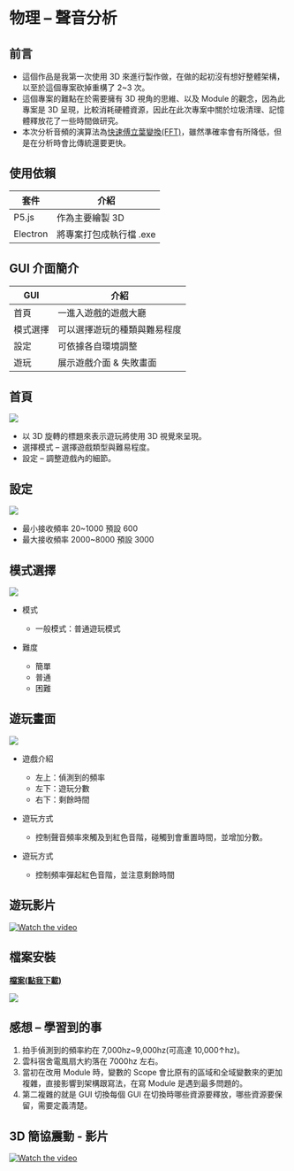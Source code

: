 # 物理 – 聲音分析

## 前言

- 這個作品是我第一次使用 3D 來進行製作做，在做的起初沒有想好整體架構，以至於這個專案砍掉重構了 2~3 次。
- 這個專案的難點在於需要擁有 3D 視角的思維、以及 Module 的觀念，因為此專案是 3D 呈現，比較消耗硬體資源，因此在此次專案中關於垃圾清理、記憶體釋放花了一些時間做研究。
- 本次分析音頻的演算法為[快速傅立葉變換(FFT)](https://en.wikipedia.org/wiki/Fast_Fourier_transform)，雖然準確率會有所降低，但是在分析時會比傳統還要更快。

## 使用依賴

| 套件     | 介紹                    |
| -------- | ----------------------- |
| P5.js    | 作為主要繪製 3D         |
| Electron | 將專案打包成執行檔 .exe |

## GUI 介面簡介

| GUI      | 介紹                         |
| -------- | ---------------------------- |
| 首頁     | 一進入遊戲的遊戲大廳         |
| 模式選擇 | 可以選擇遊玩的種類與難易程度 |
| 設定     | 可依據各自環境調整           |
| 遊玩     | 展示遊戲介面 & 失敗畫面      |

## 首頁

![](https://i.imgur.com/UUI4cui.png)

- 以 3D 旋轉的標題來表示遊玩將使用 3D 視覺來呈現。
- 選擇模式 – 選擇遊戲類型與難易程度。
- 設定 – 調整遊戲內的細節。

## 設定

![](https://i.imgur.com/ZGe9k9f.png)

- 最小接收頻率 20~1000 預設 600
- 最大接收頻率 2000~8000 預設 3000

## 模式選擇

![](https://i.imgur.com/ArPHHPJ.png)

- 模式

  - 一般模式：普通遊玩模式

- 難度
  - 簡單
  - 普通
  - 困難

## 遊玩畫面

![](https://i.imgur.com/0XdLyu8.png)

- 遊戲介紹

  - 左上：偵測到的頻率
  - 左下：遊玩分數
  - 右下：剩餘時間

- 遊玩方式

  - 控制聲音頻率來觸及到紅色音階，碰觸到會重置時間，並增加分數。

- 遊玩方式
  - 控制頻率彈起紅色音階，並注意剩餘時間

## 遊玩影片

[![Watch the video](https://i.imgur.com/QUMfOPY.png)](https://youtu.be/76G-F17Hwaw)

## 檔案安裝

**[檔案(點我下載)](https://drive.google.com/file/d/1kbwBYj_kn9tqkagF-SlLm7a6hUsn33ph/view?usp=sharing)**

![](https://i.imgur.com/cIM8G4y.png)

## 感想 – 學習到的事

1. 拍手偵測到的頻率約在 7,000hz~9,000hz(可高達 10,000↑hz)。
1. 雲科宿舍電風扇大約落在 7000hz 左右。
1. 當初在改用 Module 時，變數的 Scope 會比原有的區域和全域變數來的更加複雜，直接影響到架構跟寫法，在寫 Module 是遇到最多問題的。
1. 第二複雜的就是 GUI 切換每個 GUI 在切換時哪些資源要釋放，哪些資源要保留，需要定義清楚。

## 3D 簡協震動 - 影片

[![Watch the video](https://i.imgur.com/CNMTjpo.png)](https://youtu.be/UsFgDD6sWVc)
